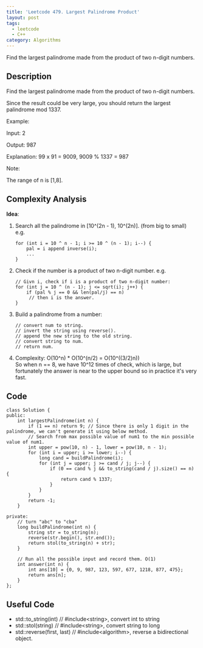 ```yaml
---
title: 'Leetcode 479. Largest Palindrome Product'
layout: post
tags:
  - leetcode
  - C++
category: Algorithms 
---
```


Find the largest palindrome made from the product of two n-digit numbers.

<!--more-->

## Description
Find the largest palindrome made from the product of two n-digit numbers.

Since the result could be very large, you should return the largest palindrome mod 1337.

Example:

Input: 2

Output: 987

Explanation: 99 x 91 = 9009, 9009 % 1337 = 987

Note:

The range of n is [1,8].

## Complexity Analysis

**Idea**: 

1. Search all the palindrome in [10^(2n - 1), 10^(2n)]. (from big to small)  
    e.g. 
    
    ```
    for (int i = 10 ^ n - 1; i >= 10 ^ (n - 1); i--) { 
        pal = i append inverse(i);
        ...
    }
    ```
2. Check if the number is a product of two n-digit number.
   e.g.
   
   ```
   // Givn i, check if i is a product of two n-digit number:
   for (int j = 10 ^ (n - 1); j <= sqrt(i); j++) {
       if (pal % j == 0 && len(pal/j) == n)
        // then i is the answer.
   }
   ```
3. Build a palindrome from a number:
    
    ```
    // convert num to string.
    // invert the string using reverse().
    // append the new string to the old string.
    // convert string to num.
    // return num.
    ```
4. Complexity: O(10^n) * O(10^(n/2) = O(10^((3/2)n))  
   So when n == 8, we have 10^12 times of check, which is large, but fortunately the answer is near to the upper bound so in practice it's very fast.

## Code

```
class Solution {
public:
    int largestPalindrome(int n) {
        if (1 == n) return 9; // Since there is only 1 digit in the palindrome, we can't generate it using below method.
        // Search from max possible value of num1 to the min possible value of num1.
        int upper = pow(10, n) - 1, lower = pow(10, n - 1);
        for (int i = upper; i >= lower; i--) {
            long cand = buildPalindrome(i);
            for (int j = upper; j >= cand / j; j--) {
                if (0 == cand % j && to_string(cand / j).size() == n) {
                    return cand % 1337;
                }
            }
        }
        return -1;
    }

private:
    // turn "abc" to "cba"
    long buildPalindrome(int n) {
        string str = to_string(n);
        reverse(str.begin(), str.end());
        return stol(to_string(n) + str);
    }

    // Run all the possible input and record them. O(1)
    int answer(int n) {
        int ans[10] = {0, 9, 987, 123, 597, 677, 1218, 877, 475};
        return ans[n];
    }
};
```


## Useful Code
 - std::to_string(int) // #include\<string>, convert int to string
 - std::stol(string) // #include\<string>, convert string to long
 - std::reverse(first, last) // #include\<algorithm>, reverse a bidirectional object.


